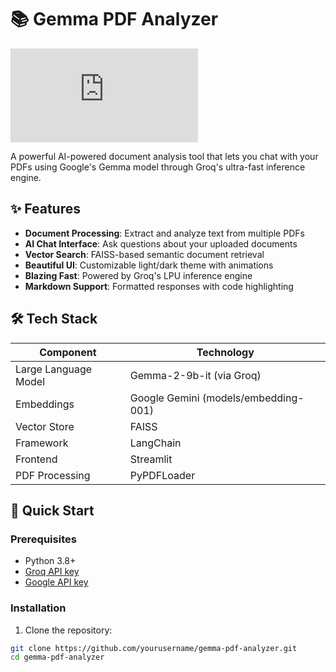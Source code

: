 # 📚 Gemma PDF Analyzer

![Demo Animation](https://lottie.host/f1216edb-4e09-46e5-8f1e-90c367b6fc13/iM4N0EXuvy.json)

A powerful AI-powered document analysis tool that lets you chat with your PDFs using Google's Gemma model through Groq's ultra-fast inference engine.

## ✨ Features

- **Document Processing**: Extract and analyze text from multiple PDFs
- **AI Chat Interface**: Ask questions about your uploaded documents
- **Vector Search**: FAISS-based semantic document retrieval
- **Beautiful UI**: Customizable light/dark theme with animations
- **Blazing Fast**: Powered by Groq's LPU inference engine
- **Markdown Support**: Formatted responses with code highlighting

## 🛠️ Tech Stack

| Component            | Technology |
|----------------------|------------|
| Large Language Model | Gemma-2-9b-it (via Groq) |
| Embeddings           | Google Gemini (models/embedding-001) |
| Vector Store         | FAISS |
| Framework            | LangChain |
| Frontend             | Streamlit |
| PDF Processing       | PyPDFLoader |

## 🚀 Quick Start

### Prerequisites
- Python 3.8+
- [Groq API key](https://console.groq.com/)
- [Google API key](https://aistudio.google.com/)

### Installation
1. Clone the repository:
```bash
git clone https://github.com/yourusername/gemma-pdf-analyzer.git
cd gemma-pdf-analyzer